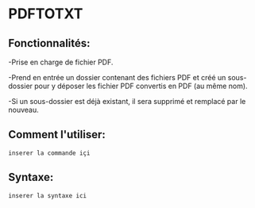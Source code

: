 # PDFTOTXT

## Fonctionnalités:

-Prise en charge de fichier PDF.

-Prend en entrée un dossier contenant des fichiers PDF et créé un sous-dossier pour y déposer les fichier PDF convertis en PDF (au même nom).

-Si un sous-dossier est déjà existant, il sera supprimé et remplacé par le nouveau.
  
## Comment l'utiliser:

  `inserer la commande içi`
  
## Syntaxe:

  `inserer
  la
  syntaxe
  ici`
